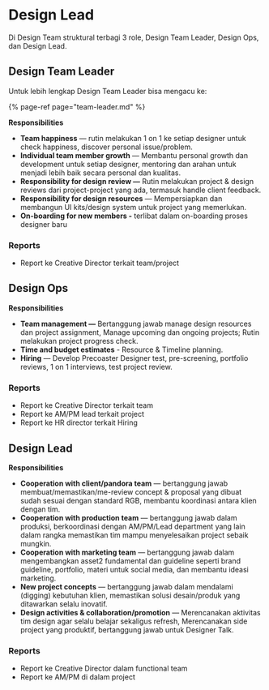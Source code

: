 # Design Lead

Di Design Team struktural terbagi 3 role, Design Team Leader, Design Ops, dan Design Lead. 

## Design Team Leader

Untuk lebih lengkap Design Team Leader bisa mengacu ke:

{% page-ref page="team-leader.md" %}

**Responsibilities**

* **Team happiness** — rutin melakukan 1 on 1 ke setiap designer untuk check happiness, discover personal issue/problem.
* **Individual team member growth** — Membantu personal growth dan development untuk setiap designer, mentoring dan arahan untuk menjadi lebih baik secara personal dan kualitas.
* **Responsibility for design review —** Rutin melakukan project & design reviews dari project-project yang ada, termasuk handle client feedback.
* **Responsibility for design resources** — Mempersiapkan dan membangun UI kits/design system untuk project yang memerlukan.
* **On-boarding for new members -** terlibat dalam on-boarding proses designer baru

### Reports

* Report ke Creative Director terkait team/project

## Design Ops

**Responsibilities**

* **Team management —** Bertanggung jawab manage design resources dan project assignment, Manage upcoming dan ongoing projects;  Rutin melakukan project progress check.
* **Time and budget estimates** - Resource & Timeline planning.
* **Hiring** — Develop Precoaster Designer test, pre-screening, portfolio reviews, 1 on 1 interviews, test project review. 

### Reports

* Report ke Creative Director terkait team
* Report ke AM/PM lead terkait project
* Report ke HR director terkait Hiring

## Design Lead

**Responsibilities**

* **Cooperation with client/pandora team** —  bertanggung jawab membuat/memastikan/me-review concept & proposal yang dibuat sudah sesuai dengan standard RGB, membantu koordinasi antara klien dengan tim.
* **Cooperation with production team** —  bertanggung jawab dalam produksi, berkoordinasi dengan AM/PM/Lead department yang lain dalam rangka memastikan tim mampu menyelesaikan project sebaik mungkin. 
* **Cooperation with marketing team** — bertanggung jawab dalam mengembangkan asset2 fundamental dan guideline seperti brand guideline, portfolio, materi untuk social media, dan membantu ideasi marketing.
* **New project concepts** —  bertanggung jawab dalam mendalami \(digging\) kebutuhan klien, memastikan solusi desain/produk yang ditawarkan selalu inovatif.
* **Design activities & collaboration/promotion** — Merencanakan aktivitas tim design agar selalu belajar sekaligus refresh, Merencanakan side project yang produktif, bertanggung jawab untuk Designer Talk.

### Reports

* Report ke Creative Director dalam functional team
* Report ke AM/PM di dalam project

